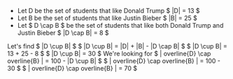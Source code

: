 <ul>
<li> Let D be the set of students that like Donald Trump 
$ |D| = 13 $
	<li> Let B be the set of students that like Justin Bieber 
	      $ |B| = 25 $
	<li> Let $ D \cap B $ be the set of students that like both Donald Trump and Justin Bieber 
	      $ |D \cap B| = 8 $
</ul>
Let's find $ |D \cup B| $ 
$ |D \cup B| = |D| + |B| - |D \cap B| $ 
$ |D \cup B| = 13 + 25 - 8 $ 
$ |D \cup B| = 30 $ 
We're looking for $ | overline{D} \cap overline{B} | = 100 - |D \cup B| $ 
$ | overline{D} \cap overline{B} | = 100 - 30 $ 
$ | overline{D} \cap overline{B} | = 70 $
